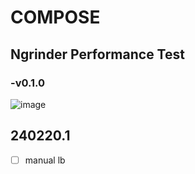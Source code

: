 # COMPOSE


## Ngrinder Performance Test
### -v0.1.0
![image](https://github.com/parc02/non-stop/assets/148880521/db1b6cef-431c-433a-8abb-85c27ebd1f4f)

## 240220.1
- [ ] manual lb
